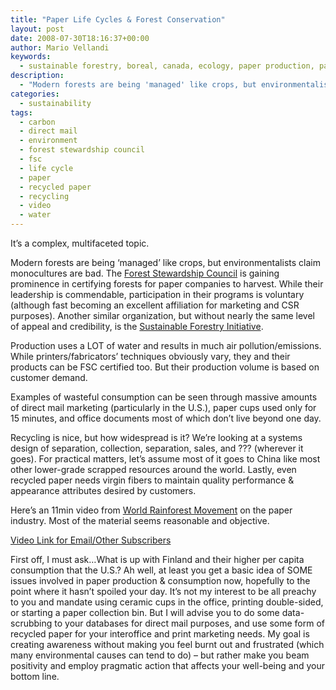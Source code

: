 ```yaml
---
title: "Paper Life Cycles & Forest Conservation"
layout: post
date: 2008-07-30T18:16:37+00:00
author: Mario Vellandi
keywords:
  - sustainable forestry, boreal, canada, ecology, paper production, paper consumption, life cycle, recycled paper
description:
  - "Modern forests are being 'managed' like crops, but environmentalists claim monocultures are bad. The Forest Stewardship Council certifies forests, mills, and printers"
categories:
  - sustainability
tags:
  - carbon
  - direct mail
  - environment
  - forest stewardship council
  - fsc
  - life cycle
  - paper
  - recycled paper
  - recycling
  - video
  - water
---
```

It&#8217;s a complex, multifaceted topic.

Modern forests are being &#8216;managed&#8217; like crops, but environmentalists claim monocultures are bad. The <a rel="nofollow" title="Forest Stewardship Council (FSC) website" href="http://www.fsc.org/">Forest Stewardship Council</a> is gaining prominence in certifying forests for paper companies to harvest. While their leadership is commendable, participation in their programs is voluntary (although fast becoming an excellent affiliation for marketing and CSR purposes). Another similar organization, but without nearly the same level of appeal and credibility, is the <a title="Sustainable Forestry Initiative website" rel="nofollow" href="http://www.aboutsfi.org/">Sustainable Forestry Initiative</a>.

Production uses a LOT of water and results in much air pollution/emissions. While printers/fabricators&#8217; techniques obviously vary, they and their products can be FSC certified too. But their production volume is based on customer demand.

Examples of wasteful consumption can be seen through massive amounts of direct mail marketing (particularly in the U.S.), paper cups used only for 15 minutes, and office documents most of which don&#8217;t live beyond one day.

Recycling is nice, but how widespread is it? We&#8217;re looking at a systems design of separation, collection, separation, sales, and ??? (wherever it goes). For practical matters, let&#8217;s assume most of it goes to China like most other lower-grade scrapped resources around the world. Lastly, even recycled paper needs virgin fibers to maintain quality performance & appearance attributes desired by customers.

Here&#8217;s an 11min video from <a rel="nofollow" title="World Rainforest Movement website" href="http://www.wrm.org.uy/">World Rainforest Movement</a> on the paper industry. Most of the material seems reasonable and objective.

[Video Link for Email/Other Subscribers](http://vimeo.com/1257731)

First off, I must ask&#8230;What is up with Finland and their higher per capita consumption that the U.S.? Ah well, at least you get a basic idea of SOME issues involved in paper production & consumption now, hopefully to the point where it hasn&#8217;t spoiled your day. It&#8217;s not my interest to be all preachy to you and mandate using ceramic cups in the office, printing double-sided, or starting a paper collection bin. But I will advise you to do some data-scrubbing to your databases for direct mail purposes, and use some form of recycled paper for your interoffice and print marketing needs. My goal is creating awareness without making you feel burnt out and frustrated (which many environmental causes can tend to do) &#8211; but rather make you beam positivity and employ pragmatic action that affects your well-being and your bottom line.
